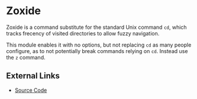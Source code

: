# Zoxide
Zoxide is a command substitute for the standard Unix command `cd`, which tracks frecency of visited directories to allow fuzzy navigation.

This module enables it with no options, but not replacing `cd` as many people configure, as to not potentially break commands relying on `cd`. Instead use the `z` command.


## External Links
- [Source Code](https://github.com/ajeetdsouza/zoxide)
